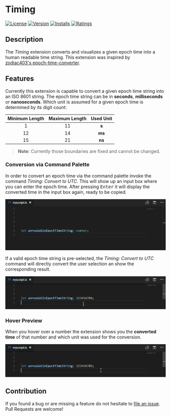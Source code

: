# Timing

[![License](https://img.shields.io/badge/license-MIT-green.svg?style=flat)](https://raw.githubusercontent.com/HaaLeo/vscode-timing/master/LICENSE) [![Version](https://vsmarketplacebadge.apphb.com/version/HaaLeo.Timing.svg)](https://marketplace.visualstudio.com/items?itemName=HaaLeo.Timing) [![Installs](https://vsmarketplacebadge.apphb.com/installs/HaaLeo.Timing.svg)](https://marketplace.visualstudio.com/items?itemName=HaaLeo.Timing) [![Ratings](https://vsmarketplacebadge.apphb.com/rating/HaaLeo.Timing.svg)](https://marketplace.visualstudio.com/items?itemName=HaaLeo.Timing)

## Description
The *Timing* extension converts and visualizes a given epoch time into a human readable time string.
This extension was inspired by  
[zodiac403's  epoch-time-converter](https://github.com/zodiac403/epoch-time-converter).

## Features

Currently this extension is capable to convert a given epoch time string into an ISO 8601 string.
The epoch time string can be in **seconds**, **milliseconds** or **nanoseconds**. Which unit is assumed for a given epoch time is determined by its digit count:

| Minimum Length| Maximum Length| Used Unit |
|:--:|:--:|:--:|
| 1 |11| **s**
|12 | 14| **ms**
|15 | 21| **ns**

>**Note**: Currently those boundaries are fixed and cannot be changed.

### Conversion via Command Palette
In order to convert an epoch time via the command palette invoke the command *Timing: Convert to UTC*. This will show up an input box where you can enter the epoch time. After pressing <kbd>Enter</kbd> it will display the converted time in the input box again, ready to be copied.

![Convert Sample](doc/Convert_Sample.gif)

If a valid epoch time string is pre-selected, the *Timing:  Convert to UTC* command will directly convert the user selection an show the corresponding result.

![Convert Selection Sample](doc/Convert_Selection_Sample.gif)

### Hover Preview

When you hover over a number the extension shows you the **converted time** of that number and which unit was used for the conversion.

![Hover Sample](doc/Hover_Sample.gif)

## Contribution
If you found a bug or are missing a feature do not hesitate to [file an issue](https://github.com/HaaLeo/vscode-timing/issues/new).  
Pull Requests are welcome!
